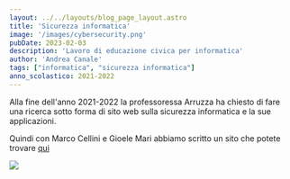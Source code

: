 ```yaml
---
layout: ../../layouts/blog_page_layout.astro
title: 'Sicurezza informatica'
image: '/images/cybersecurity.png'
pubDate: 2023-02-03
description: 'Lavoro di educazione civica per informatica'
author: 'Andrea Canale'
tags: ["informatica", "sicurezza informatica"]
anno_scolastico: 2021-2022
---
```


Alla fine dell'anno 2021-2022 la professoressa Arruzza ha chiesto di fare una ricerca sotto forma di sito web sulla sicurezza informatica e la sue applicazioni.

Quindi con Marco Cellini e Gioele Mari abbiamo scritto un sito che potete trovare [qui](https://ed-civica.vercel.app/)

<img src="/Portfolio_New/images/sito_screen.png"/>
